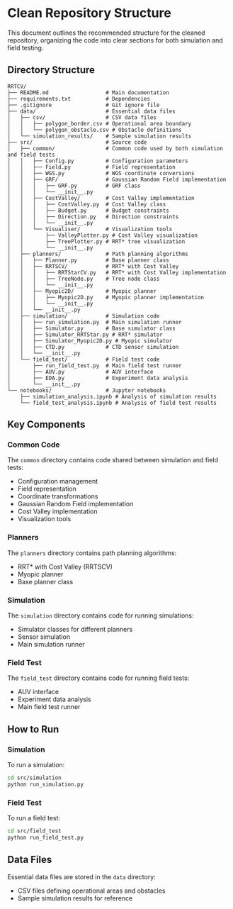 # Clean Repository Structure

This document outlines the recommended structure for the cleaned repository, organizing the code into clear sections for both simulation and field testing.

## Directory Structure

```
RRTCV/
├── README.md                  # Main documentation
├── requirements.txt           # Dependencies
├── .gitignore                 # Git ignore file
├── data/                      # Essential data files
│   ├── csv/                   # CSV data files
│   │   ├── polygon_border.csv # Operational area boundary
│   │   └── polygon_obstacle.csv # Obstacle definitions
│   └── simulation_results/    # Sample simulation results
├── src/                       # Source code
│   ├── common/                # Common code used by both simulation and field tests
│   │   ├── Config.py          # Configuration parameters
│   │   ├── Field.py           # Field representation
│   │   ├── WGS.py             # WGS coordinate conversions
│   │   ├── GRF/               # Gaussian Random Field implementation
│   │   │   ├── GRF.py         # GRF class
│   │   │   └── __init__.py
│   │   ├── CostValley/        # Cost Valley implementation
│   │   │   ├── CostValley.py  # Cost Valley class
│   │   │   ├── Budget.py      # Budget constraints
│   │   │   ├── Direction.py   # Direction constraints
│   │   │   └── __init__.py
│   │   └── Visualiser/        # Visualization tools
│   │       ├── ValleyPlotter.py # Cost Valley visualization
│   │       ├── TreePlotter.py # RRT* tree visualization
│   │       └── __init__.py
│   ├── planners/              # Path planning algorithms
│   │   ├── Planner.py         # Base planner class
│   │   ├── RRTSCV/            # RRT* with Cost Valley
│   │   │   ├── RRTStarCV.py   # RRT* with Cost Valley implementation
│   │   │   ├── TreeNode.py    # Tree node class
│   │   │   └── __init__.py
│   │   ├── Myopic2D/          # Myopic planner
│   │   │   ├── Myopic2D.py    # Myopic planner implementation
│   │   │   └── __init__.py
│   │   └── __init__.py
│   ├── simulation/            # Simulation code
│   │   ├── run_simulation.py  # Main simulation runner
│   │   ├── Simulator.py       # Base simulator class
│   │   ├── Simulator_RRTStar.py # RRT* simulator
│   │   ├── Simulator_Myopic2D.py # Myopic simulator
│   │   ├── CTD.py             # CTD sensor simulation
│   │   └── __init__.py
│   └── field_test/            # Field test code
│       ├── run_field_test.py  # Main field test runner
│       ├── AUV.py             # AUV interface
│       ├── EDA.py             # Experiment data analysis
│       └── __init__.py
└── notebooks/                 # Jupyter notebooks
    ├── simulation_analysis.ipynb # Analysis of simulation results
    └── field_test_analysis.ipynb # Analysis of field test results
```

## Key Components

### Common Code

The `common` directory contains code shared between simulation and field tests:
- Configuration management
- Field representation
- Coordinate transformations
- Gaussian Random Field implementation
- Cost Valley implementation
- Visualization tools

### Planners

The `planners` directory contains path planning algorithms:
- RRT* with Cost Valley (RRTSCV)
- Myopic planner
- Base planner class

### Simulation

The `simulation` directory contains code for running simulations:
- Simulator classes for different planners
- Sensor simulation
- Main simulation runner

### Field Test

The `field_test` directory contains code for running field tests:
- AUV interface
- Experiment data analysis
- Main field test runner

## How to Run

### Simulation

To run a simulation:

```bash
cd src/simulation
python run_simulation.py
```

### Field Test

To run a field test:

```bash
cd src/field_test
python run_field_test.py
```

## Data Files

Essential data files are stored in the `data` directory:
- CSV files defining operational areas and obstacles
- Sample simulation results for reference 